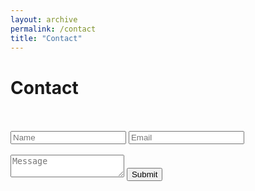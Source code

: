 ```yaml
---
layout: archive
permalink: /contact
title: "Contact"
---
```


# Contact

<br/>
<br/>

<form id="contact_form" class="contact_form" action="https://158.179.161.141/submit_form" method="POST">
  <div class="input_container">
    <input type="text" name="name" placeholder="Name" required/>
    <input type="email" name="email" placeholder="Email" required/>
  </div>
  <br />
  <textarea name="message" placeholder="Message" maxlength="500" required></textarea>
  <button class="btn" type="submit">Submit</button>
</form>

<script>
  const form = document.querySelector('.contact_form');

  form.addEventListener('submit', function (e) {
    e.preventDefault();
    alert('메시지가 전송되었습니다. 감사합니다!');
    this.submit();
  });
</script>
